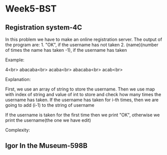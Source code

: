   # Week5-BST

## Registration system-4C

In this problem we have to make an online registration server. The output of the program are:
	1. "OK", if the username has not taken
	2. (name)(number of times the name has taken -1), if the username has taken

Example:

4<br\>
abacaba<br\>
acaba<br\>
abacaba<br\>
acab<br\>

Explanation:

First, we use an array of string to store the username.
Then we use map with index of string and value of int to store and check how many times the username has taken.
If the username has taken for i-th times, then we are going to add (i-1) to the string of username

If the username is taken for the first time then we print "OK", otherwise we print the username(the one we have edit) 

Complexity:


## Igor In the Museum-598B


